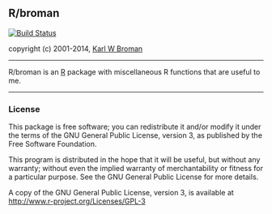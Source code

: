 ## R/broman

[![Build Status](https://travis-ci.org/kbroman/broman.png?branch=master)](https://travis-ci.org/kbroman/broman)

copyright (c) 2001-2014, [Karl W Broman](http://kbroman.org)

---

R/broman is an [R](http://www.r-project.org) package with miscellaneous R functions that are
useful to me.

---

### License

This package is free software; you can redistribute it and/or modify it
under the terms of the GNU General Public License, version 3, as
published by the Free Software Foundation.

This program is distributed in the hope that it will be useful, but
without any warranty; without even the implied warranty of
merchantability or fitness for a particular purpose.  See the GNU
General Public License for more details.

A copy of the GNU General Public License, version 3, is available at
<http://www.r-project.org/Licenses/GPL-3>
